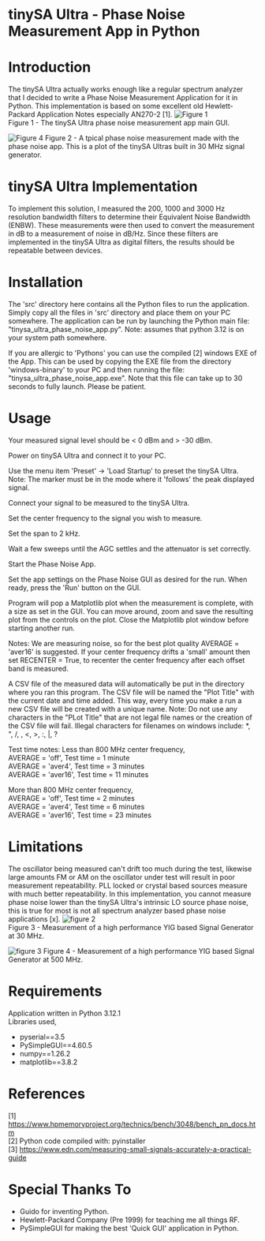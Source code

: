 # tinySA Ultra - Phase Noise Measurement App in Python
 
# Introduction
The tinySA Ultra actually works enough like a regular spectrum analyzer that I decided to write a Phase Noise Measurement Application for it in Python. This implementation is based on some excellent old Hewlett-Packard Application Notes especially AN270-2 [1].
![Figure 1](https://github.com/Hagtronics/tinySA-Ultra-Phase-Noise/blob/main/docs/pn_figure1.PNG?raw=true)   
Figure 1 - The tinySA Ultra phase noise measurement app main GUI.  

![Figure 4](https://github.com/Hagtronics/tinySA-Ultra-Phase-Noise/blob/main/docs/pn_figure4.PNG?raw=true)
Figure 2 - A tpical phase noise measurement made with the phase noise app. This is a plot of the tinySA Ultras built in 30 MHz signal generator.   
# tinySA Ultra Implementation
To implement this solution, I measured the 200, 1000 and 3000 Hz resolution bandwidth filters to determine their Equivalent Noise Bandwidth (ENBW). These measurements were then used to convert the measurement in dB to a measurement of noise in dB/Hz. Since these filters are implemented in the tinySA Ultra as digital filters, the results should be repeatable between devices.
# Installation
The 'src' directory here contains all the Python files to run the application. Simply copy all the files in 'src' directory and place them on your PC somewhere. The application can be run by launching the Python main file: "tinysa_ultra_phase_noise_app.py". Note: assumes that python 3.12 is on your system path somewhere.

If you are allergic to 'Pythons' you can use the compiled [2] windows EXE of the App. This can be used by copying the EXE file from the directory 'windows-binary' to your PC and then running the file: "tinysa_ultra_phase_noise_app.exe". Note that this file can take up to 30 seconds to fully launch. Please be patient.
# Usage
   Your measured signal level should be < 0 dBm and > -30 dBm. 
   
   Power on tinySA Ultra and connect it to your PC.
   
   Use the menu item 'Preset' -> 'Load Startup' to preset the tinySA Ultra. Note: The marker must be in the mode where it 'follows' the peak displayed signal.
   
   Connect your signal to be measured to the tinySA Ultra. 
   
   Set the center frequency to the signal you wish to measure. 
   
   Set the span to 2 kHz. 
   
   Wait a few sweeps until the AGC settles and the attenuator is set correctly. 
   
   Start the Phase Noise App.
   
   Set the app settings on the Phase Noise GUI as desired for the run. 
   When ready, press the 'Run' button on the GUI. 
   
   Program will pop a Matplotlib plot when the measurement is complete, with a size as set in the GUI. You can move around, zoom and save the resulting plot from the controls on the plot.
   Close the Matplotlib plot window before starting another run. 
  
 Notes:
   We are measuring noise, so for the best plot quality AVERAGE = 'aver16' is suggested. 
   If your center frequency drifts a 'small' amount then set RECENTER = True, 
   to recenter the center frequency after each offset band is measured. 
   
   A CSV file of the measured data will automatically be put in the directory where you ran 
   this program. The CSV file will be named the "Plot Title" with the current date and time added. 
   This way, every time you make a run a new CSV file will be created with a unique name. Note: Do not use any characters in the "PLot Title" that are not legal file names or the creation of the CSV file will fail. Illegal characters for filenames on windows include: *, ", /, \, <, >, :, |, ?
  
 Test time notes:
   Less than 800 MHz center frequency,  
    AVERAGE = 'off', Test time = 1 minute  
    AVERAGE = 'aver4', Test time = 3 minutes  
    AVERAGE = 'aver16', Test time = 11 minutes  
    
   More than 800 MHz center frequency,  
    AVERAGE = 'off', Test time = 2 minutes  
    AVERAGE = 'aver4', Test time = 6 minutes  
    AVERAGE = 'aver16', Test time = 23 minutes  
# Limitations 
The oscillator being measured can't drift too much during the test, likewise large amounts FM or AM on the oscillator under test will result in poor measurement repeatability. PLL locked or crystal based sources measure with much better repeatability. In this implementation, you cannot measure phase noise lower than the tinySA Ultra's intrinsic LO source phase noise, this is true for most is not all spectrum analyzer based phase noise applications [x].
![figure 2](https://github.com/Hagtronics/tinySA-Ultra-Phase-Noise/blob/main/docs/pn_figure2.PNG?raw=true)  
Figure 3 - Measurement of a high performance YIG based Signal Generator at 30 MHz. 

![figure 3](https://github.com/Hagtronics/tinySA-Ultra-Phase-Noise/blob/main/docs/pn_figure3.PNG?raw=true)
Figure 4 - Measurement of a high performance YIG based Signal Generator at 500 MHz.   
# Requirements
Application written in Python 3.12.1  
Libraries used,  
  * pyserial==3.5
  * PySimpleGUI==4.60.5
  * numpy==1.26.2
  * matplotlib==3.8.2
# References
[1] https://www.hpmemoryproject.org/technics/bench/3048/bench_pn_docs.htm  
[2] Python code compiled with: pyinstaller  
[3] https://www.edn.com/measuring-small-signals-accurately-a-practical-guide   
# Special Thanks To
* Guido for inventing Python.
* Hewlett-Packard Company (Pre 1999) for teaching me all things RF.
* PySimpleGUI for making the best 'Quick GUI' application in Python.
